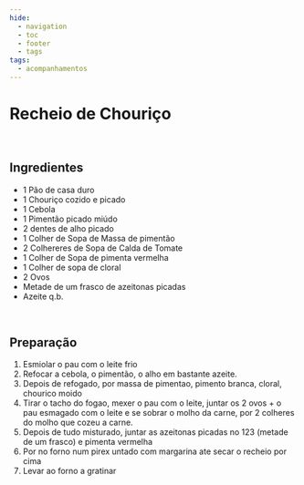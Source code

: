 ```yaml
---
hide:
  - navigation
  - toc
  - footer
  - tags
tags:
  - acompanhamentos
---
```



# Recheio de Chouriço

<br>


## **Ingredientes**

* 1 Pão de casa duro
* 1 Chouriço cozido e picado
* 1 Cebola
* 1 Pimentão picado miúdo
* 2 dentes de alho picado
* 1 Colher de Sopa de Massa de pimentão
* 2 Colhereres de Sopa de Calda de Tomate
* 1 Colher de Sopa de pimenta vermelha
* 1 Colher de sopa de cloral
* 2 Ovos
* Metade de um frasco de azeitonas picadas
* Azeite q.b.

<br>

## **Preparação**

1. Esmiolar o pau com o leite frio
2. Refocar a cebola, o pimentão, o alho em bastante azeite. 
3. Depois de refogado, por massa de pimentao, pimento branca, cloral, chourico moido 
4. Tirar o tacho do fogao, mexer o pau com o leite, juntar os 2 ovos + o pau esmagado com o leite e se sobrar o molho da carne, por 2 colheres do molho que cozeu a carne.
5. Depois de tudo misturado, juntar as azeitonas picadas no 123 (metade de um frasco) e pimenta vermelha
6. Por no forno num pirex untado com margarina ate secar o recheio por cima
7. Levar ao forno a gratinar


